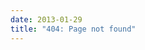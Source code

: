 ```yaml
---
date: 2013-01-29
title: "404: Page not found"
---
```


<!---
CloudFlare is expecting a `404.html` top-level file:
https://developers.cloudflare.com/pages/platform/serving-pages/#not-found-behavior
-->